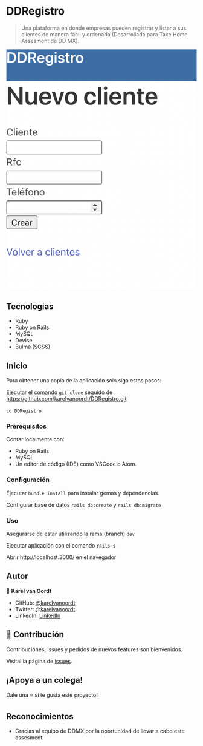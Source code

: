 
# DDRegistro

> Una plataforma en donde empresas pueden registrar y listar a sus clientes de manera fácil y ordenada (Desarrollada para Take Home Assesment de DD MX).

  <img src="DDR1.png">




## Tecnologías

- Ruby
- Ruby on Rails
- MySQL
- Devise
- Bulma (SCSS)


## Inicio

Para obtener una copia de la aplicación solo siga estos pasos:

Ejecutar el comando `git clone` seguido de https://github.com/karelvanoordt/DDRegistro.git

`cd DDRegistro`


### Prerequisitos

Contar localmente con:
- Ruby on Rails
- MySQL
- Un editor de código (IDE) como VSCode o Atom. 

### Configuración

Ejecutar `bundle install` para instalar gemas y dependencias.

Configurar base de datos `rails db:create` y `rails db:migrate`

### Uso

Asegurarse de estar utilizando la rama (branch) `dev`

Ejecutar aplicación con el comando `rails s`

Abrir http://localhost:3000/ en el navegador


## Autor

👤 **Karel van Oordt**

- GitHub: [@karelvanoordt](https://github.com/karelvanoordt)
- Twitter: [@karelvanoordt](https://twitter.com/karelvanoordt)
- LinkedIn: [LinkedIn](https://linkedin.com/in/karelvanoordt)



## 🤝 Contribución

Contribuciones, issues y pedidos de nuevos features son bienvenidos.


Visital la página de [issues](https://github.com/karelvanoordt/DDRegistro/issues/).

## ¡Apoya a un colega!

Dale una ⭐️ si te gusta este proyecto!

## Reconocimientos

- Gracias al equipo de DDMX por la oportunidad de llevar a cabo este assesment.
